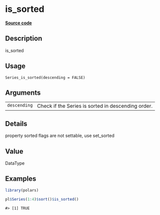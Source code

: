 
# is_sorted

[**Source code**](https://github.com/pola-rs/r-polars/tree/main/R/series__series.R#L723)

## Description

is_sorted

## Usage

<pre><code class='language-R'>Series_is_sorted(descending = FALSE)
</code></pre>

## Arguments

<table>
<tr>
<td style="white-space: nowrap; font-family: monospace; vertical-align: top">
<code id="Series_is_sorted_:_descending">descending</code>
</td>
<td>
Check if the Series is sorted in descending order.
</td>
</tr>
</table>

## Details

property sorted flags are not settable, use set_sorted

## Value

DataType

## Examples

``` r
library(polars)

pl$Series(1:4)$sort()$is_sorted()
```

    #> [1] TRUE
